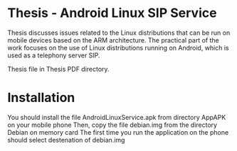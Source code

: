 Thesis - Android Linux SIP Service
==========
Thesis discusses issues related to the Linux distributions that can be run on mobile devices based on the ARM architecture. The practical part of the work focuses on the use of Linux distributions running on Android, which is used as a telephony server SIP.

Thesis file in Thesis PDF directory.



Installation
==========
You should install the file AndroidLinuxService.apk from directory AppAPK on your mobile phone
Then, copy the file debian.img from the directory Debian on memory card
The first time you run the application on the phone should select destenation of debian.img
